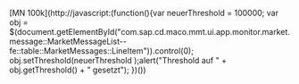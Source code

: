 [MN 100k](http://javascript:(function(){var neuerThreshold = 100000; var obj = $(document.getElementById("com.sap.cd.maco.mmt.ui.app.monitor.market.message::MarketMessageList--fe::table::MarketMessages::LineItem")).control(0); obj.setThreshold(neuerThreshold );alert("Threshold auf " + obj.getThreshold() + " gesetzt"); })())
